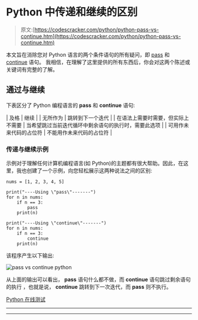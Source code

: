 # Python 中传递和继续的区别

> 原文:[https://codescracker.com/python/python-pass-vs-continue.htm](https://codescracker.com/python/python-pass-vs-continue.htm)

本文旨在消除您对 Python 语言的两个条件语句的所有疑问，即 [pass](/python/python-pass-statement.htm) 和 [continue](/python/python-continue-statement.htm) 语句。 我相信，在理解了这里提供的所有东西后，你会对这两个陈述或关键词有完整的了解。

## 通过与继续

下表区分了 Python 编程语言的 **pass** 和 **continue** 语句:

| 及格 | 继续 |
| 无所作为 | 跳转到下一个迭代 |
| 在语法上需要时需要，但实际上不需要 | 当希望跳过当前迭代循环中剩余语句的执行时，需要此选项 |
| 可用作未来代码的占位符 | 不能用作未来代码的占位符 |

### 传递与继续示例

示例对于理解任何计算机编程语言(如 Python)的主题都有很大帮助。因此，在这里，我也创建了一个示例，向您轻松展示这两种说法之间的区别:

```
nums = [1, 2, 3, 4, 5]

print("----Using \"pass\"-------")
for n in nums:
    if n == 3:
        pass
    print(n)

print("----Using \"continue\"-------")
for n in nums:
    if n == 3:
        continue
    print(n)
```

该程序产生以下输出:

![pass vs continue python](../Images/db178f659f97379ba45c9ed988cfe3c3.png)

从上面的输出可以看出， **pass** 语句什么都不做，而 **continue** 语句跳过剩余语句的执行 ，也就是说， **continue** 跳转到下一次迭代，而 **pass** 则不执行。

[Python 在线测试](/exam/showtest.php?subid=10)

* * *

* * *